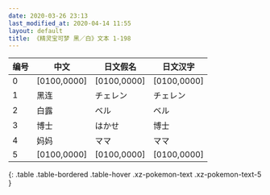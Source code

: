 ```yaml
---
date: 2020-03-26 23:13
last_modified_at: 2020-04-14 11:55
layout: default
title: 《精灵宝可梦 黑／白》文本 1-198
---
```

| 编号 | 中文 | 日文假名 | 日文汉字 |
| ---- | ---- | ---- | --- |
| 0 | [0100,0000] | [0100,0000] | [0100,0000] |
| 1 | 黑连 | チェレン | チェレン |
| 2 | 白露 | ベル | ベル |
| 3 | 博士 | はかせ | 博士 |
| 4 | 妈妈 | ママ | ママ |
| 5 | [0100,0000] | [0100,0000] | [0100,0000] |
{: .table .table-bordered .table-hover .xz-pokemon-text .xz-pokemon-text-5 }